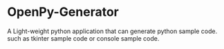 # OpenPy-Generator
A Light-weight python application that can generate python sample code. such as tkinter sample code or console sample code.

